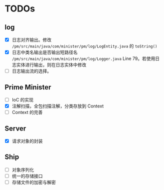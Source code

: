 # TODOs


## log

- [x] 日志对齐输出。修改 `/pm/src/main/java/com/minister/pm/log/LogEntity.java` 的 `toString()`
- [x] 日志中类名输出是否输出短路径名 `/pm/src/main/java/com/minister/pm/log/Logger.java` Line 79。若使用日志实体进行输出，则在日志实体中修改
- [ ] 日志输出流的选择。

## Prime Minister

- [ ] IoC 的实现
- [x] 注解扫描，全包扫描注解，分类存放到 Context
- [ ] Context 的完善

## Server

- [x] 请求对象的封装

## Ship

- [ ] 对象序列化
- [ ] 统一的存储接口
- [ ] 存储文件的加密与解密